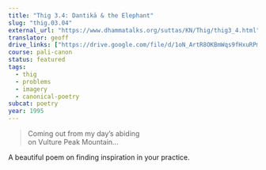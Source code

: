 ```yaml
---
title: "Thig 3.4: Dantikā & the Elephant"
slug: "thig.03.04"
external_url: "https://www.dhammatalks.org/suttas/KN/Thig/thig3_4.html"
translator: geoff
drive_links: ["https://drive.google.com/file/d/1oN_ArtR8OKBmWqs9fHxuRPm1bbI0eQ4V/view?usp=drivesdk"]
course: pali-canon
status: featured
tags:
  - thig
  - problems
  - imagery
  - canonical-poetry
subcat: poetry
year: 1995
---
```


> Coming out from my day’s abiding  
on Vulture Peak Mountain...

A beautiful poem on finding inspiration in your practice.
